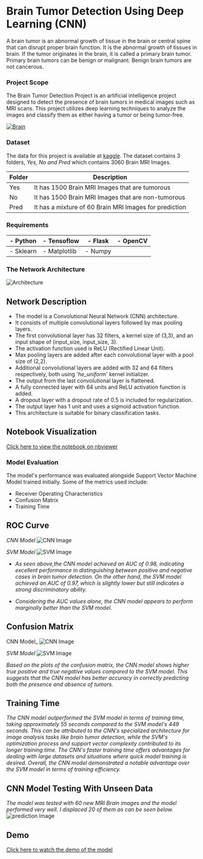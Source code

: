 # Brain Tumor Detection Using Deep Learning (CNN)

A brain tumor is an abnormal growth of tissue in the brain or central spine that can disrupt proper brain function. It is the abnormal growth of tissues in brain. If the tumor originates in the brain, it is called a primary brain tumor. Primary brain tumors can be benign or malignant. Benign brain tumors are not cancerous.

### Project Scope

The Brain Tumor Detection Project is an artificial intelligence project designed to detect the presence of brain tumors in medical images such as MRI scans. This project utilizes deep learning techniques to analyze the images and classify them as either having a tumor or being tumor-free.

[![Brain](https://github.com/Brafamous/Brain-Tumor-Detection/blob/main/brain.png)](https://www.youtube.com/watch?v=cSeXJKSQpiI)


### Dataset
The data for this project is available at [kaggle](https://www.kaggle.com/datasets/ahmedhamada0/brain-tumor-detection). The dataset contains 3 folders, _Yes, No and Pred_ which contains 3060 Brain MRI Images.

|   Folder   |  Description    |
|------------|-----------------|
|Yes    |   It has 1500 Brain MRI Images that are tumorous  |
|No     |   It has 1500 Brain MRI Images that are non-tumorous  |
|Pred   |   It has a mixture of 60 Brain MRI Images for prediction |



### Requirements
|- Python |- Tensoflow |- Flask |- OpenCV |
|---------|------------|--------|---------|
|- Sklearn|- Matplotlib|- Numpy |         |


### The Network Architecture
![Architecture](https://github.com/Brafamous/Brain-Tumor-Detection/blob/main/bdt_detection.png)

## Network Description
* The model is a Convolutional Neural Network (CNN) architecture.
* It consists of multiple convolutional layers followed by max pooling layers.
* The first convolutional layer has 32 filters, a kernel size of (3,3), and an input shape of (input_size, input_size, 3).
* The activation function used is ReLU (Rectified Linear Unit).
* Max pooling layers are added after each convolutional layer with a pool size of (2,2).
* Additional convolutional layers are added with 32 and 64 filters respectively, both using '_he_uniform_' kernel initializer.
* The output from the last convolutional layer is flattened.
* A fully connected layer with 64 units and ReLU activation function is added.
* A dropout layer with a dropout rate of 0.5 is included for regularization.
* The output layer has 1 unit and uses a sigmoid activation function.
* This architecture is suitable for binary classification tasks.

## Notebook Visualization
[Click here to view the notebook on nbviewer](https://github.com/Brafamous/Brain-Tumor-Detection/blob/main/BTD_Training.ipynb)


### Model Evaluation 
The model's performance was evaluated alongside Support Vector Machine Model trained initially. Some of the metrics used include:
* Receiver Operating Characteristics
* Confusion Matrix
* Training Time

## ROC Curve
_CNN Model_
![CNN Image](https://github.com/Brafamous/Brain-Tumor-Detection/blob/main/cnn_auc.png)

_SVM Model_
![SVM Image](https://github.com/Brafamous/Brain-Tumor-Detection/blob/main/svm_auc.png)


* _As seen above,the CNN model achieved an AUC of 0.98, indicating excellent performance in distinguishing between positive and negative cases in brain tumor detection. On the other hand, the SVM model achieved an AUC of 0.97, which is slightly lower but still indicates a strong discriminatory ability._

* _Considering the AUC values alone, the CNN model appears to perform marginally better than the SVM model._

## Confusion Matrix
CNN Model_
![CNN Image](https://github.com/Brafamous/Brain-Tumor-Detection/blob/main/cnn_matrix.png)

_SVM Model_
![SVM Image](https://github.com/Brafamous/Brain-Tumor-Detection/blob/main/svm_matrix.png)


_Based on the plots of the confusion matrix, the CNN model shows higher true positive and true negative values compared to the SVM model. This suggests that the CNN model has better accuracy in correctly predicting both the presence and absence of tumors._

## Training Time

_The CNN model outperformed the SVM model in terms of training time, taking approximately 55 seconds compared to the SVM model's 449 seconds. This can be attributed to the CNN's specialized architecture for image analysis tasks like brain tumor detection, while the SVM's optimization process and support vector complexity contributed to its longer training time. The CNN's faster training time offers advantages for dealing with large datasets and situations where quick model training is desired. Overall, the CNN model demonstrated a notable advantage over the SVM model in terms of training efficiency._

## CNN Model Testing With Unseen Data
_The model was tested with 60 new MRI Brain images and the model performed very well. I displaced 20 of them as can be seen below._
![prediction Image](https://github.com/Brafamous/Brain-Tumor-Detection/blob/main/predicted.png)

## Demo
[Click here to watch the demo of the model](https://drive.google.com/file/d/18HpJe7-DOQ5dxls0G7jnBDS6CIO01s6r/view?usp=sharing)


